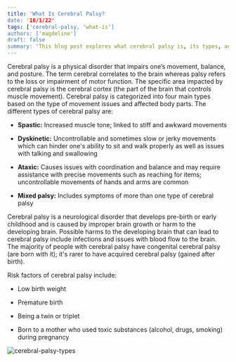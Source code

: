 ```yaml
---
title: 'What Is Cerebral Palsy?
date: '10/1/22'
tags: ['cerebral-palsy, 'what-is']
authors: ['magdeline']
draft: false
summary: 'This blog post explores what cerebral palsy is, its types, and its risk factors. Check this post out to learn about cerebral palsy on a general level.'
---
```

Cerebral palsy is a physical disorder that impairs one’s movement, balance, and posture. The term cerebral correlates to the brain whereas palsy refers to the loss or impairment of motor function. The specific area impacted by cerebral palsy is the cerebral cortex (the part of the brain that controls muscle movement). Cerebral palsy is categorized into four main types based on the type of movement issues and affected body parts. The different types of cerebral palsy are: 
- **Spastic:** Increased muscle tone; linked to stiff and awkward movements

- **Dyskinetic:** Uncontrollable and sometimes slow or jerky movements which can hinder one's ability to sit and walk properly as well as issues with talking and swallowing
 
- **Ataxic:** Causes issues with coordination and balance and may require assistance with precise movements such as reaching for items; uncontrollable movements of hands and arms are common

- **Mixed palsy:** Includes symptoms of more than one type of cerebral palsy

Cerebral palsy is a neurological disorder that develops pre-birth or early childhood and is caused by improper brain growth or harm to the developing brain. Possible harms to the developing brain that can lead to cerebral palsy include infections and issues with blood flow to the brain. The majority of people with cerebral palsy have congenital cerebral palsy (are born with it); it's rarer to have acquired cerebral palsy (gained after birth). 

Risk factors of cerebral palsy include:

- Low birth weight

- Premature birth

- Being a twin or triplet

- Born to a mother who used toxic substances (alcohol, drugs, smoking) during pregnancy

![cerebral-palsy-types](https://www.gillettechildrens.org/images/made/assets/uploads/blog/CP_Awarness_2016_InfoGraphics_What_Types_500_583_70.jpg)

